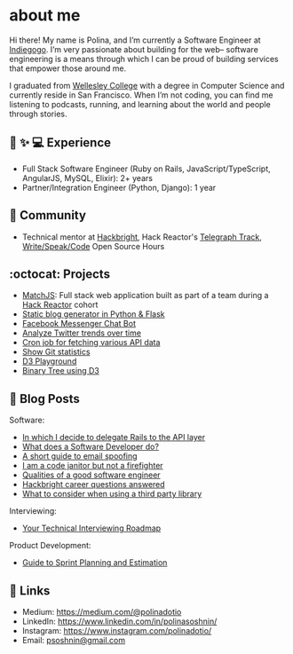 # about me

Hi there! My name is Polina, and I’m currently a Software Engineer at [Indiegogo](https://www.indiegogo.com). I’m very passionate about building for the web– software engineering is a means through which I can be proud of building services that empower those around me.

I graduated from [Wellesley College](http://campaign.wellesley.edu/this-is-the-place) with a degree in Computer Science and currently reside in San Francisco. When I’m not coding, you can find me listening to podcasts, running, and learning about the world and people through stories.

## :rocket: :sparkles: :computer: Experience

- Full Stack Software Engineer (Ruby on Rails, JavaScript/TypeScript, AngularJS, MySQL, Elixir): 2+ years
- Partner/Integration Engineer (Python, Django): 1 year

## :sparkling_heart: Community 

- Technical mentor at [Hackbright](https://hackbrightacademy.com/), Hack Reactor's [Telegraph Track](https://www.hackreactor.com/telegraph-track/), [Write/Speak/Code](https://www.meetup.com/WriteSpeakCode-SFBay/) Open Source Hours

## :octocat: Projects

- [MatchJS](https://github.com/httparty/matchjs): Full stack web application built as part of a team during a [Hack Reactor](https://www.hackreactor.com/) cohort
- [Static blog generator in Python & Flask](https://github.com/polinadotio/static-blog-generator)
- [Facebook Messenger Chat Bot](https://github.com/polinadotio/fluffy)
- [Analyze Twitter trends over time](https://github.com/mks-greenfield/trendr)
- [Cron job for fetching various API data](https://github.com/mks-greenfield/cron-job)
- [Show Git statistics](https://github.com/polinadotio/git-stats)
- [D3 Playground](https://github.com/polinadotio/d3-playground)
- [Binary Tree using D3](https://github.com/polinadotio/d3-binary-tree)

## :blue_book: Blog Posts

Software:
- [In which I decide to delegate Rails to the API layer](https://medium.com/@polinadotio/in-which-i-decide-to-delegate-rails-to-the-api-layer-28f07f055d2f)
- [What does a Software Developer do?](https://medium.com/@polinadotio/what-does-a-software-developer-do-107e4c7043b9)
- [A short guide to email spoofing](https://medium.com/@polinadotio/a-short-guide-to-email-spoofing-43db6c80ed6e)
- [I am a code janitor but not a firefighter](https://medium.com/@polinadotio/i-am-a-code-janitor-but-not-a-firefighter-282b95e203c)
- [Qualities of a good software engineer](https://medium.com/@polinadotio/qualities-of-a-good-software-engineer-25e8e0cc7619)
- [Hackbright career questions answered](https://docs.google.com/document/d/14dtvfgH-eKr1GXqTFbvg-lDtDDLEJLLuz-mh21aGQEY/edit?usp=sharing)
- [What to consider when using a third party library](https://gist.github.com/polinadotio/a98560699a2a0fff962f2c9d21a61f66)

Interviewing:
 - [Your Technical Interviewing Roadmap](https://medium.com/@polinadotio/your-technical-interviewing-roadmap-14ead29c468d)
 
Product Development:
 - [Guide to Sprint Planning and Estimation](https://medium.com/@polinadotio/sprint-planning-1e8f19a0b86a)

## :email: Links

- Medium: https://medium.com/@polinadotio
- LinkedIn: https://www.linkedin.com/in/polinasoshnin/
- Instagram: https://www.instagram.com/polinadotio/
- Email: psoshnin@gmail.com



